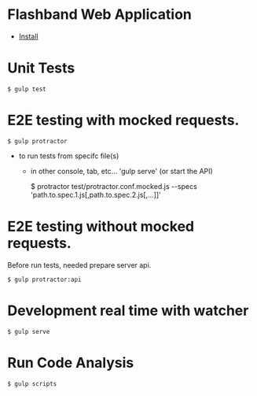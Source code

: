 Flashband Web Application
=========

*   [Install](https://github.com/Flashband/flashband-webapp/tree/fs/25-import-bracelets "Install")

Unit Tests
==========
    $ gulp test

E2E testing with mocked requests.
==========
    $ gulp protractor


* to run tests from specifc file(s)

  * in other console, tab, etc... 'gulp serve' (or start the API)
    
    $ protractor test/protractor.conf.mocked.js --specs 'path.to.spec.1.js[,path.to.spec.2.js[,...]]'

E2E testing without mocked requests.
==========
Before run tests, needed prepare server api.

    $ gulp protractor:api

Development real time with watcher
==========
    $ gulp serve

Run Code Analysis
==========
    $ gulp scripts

